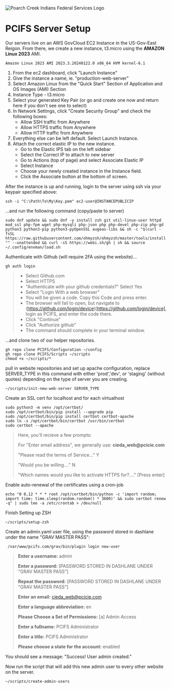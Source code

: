 ![Poarch Creek Indians Federal Services Logo](https://pcifs.com/user/images/assets/SdWFPGMerCAgnyu.svg)
# PCIFS Server Setup

Our servers live on an AWS GovCloud EC2 Instance in the US-Gov-East Reigon.
From there, we create a new instance, t3.micro using the __AMAZON Linux 2023__ AMI.
```
Amazon Linux 2023 AMI 2023.3.20240122.0 x86_64 HVM kernel-6.1
```

1. From the ec2 dashboard, click "Launch Instance"
2. Give the instance a name, ie. "production-web-server"
3. Select Amazon Linux from the "Quick Start" Section of Application and OS Images (AMI) Section
4. Instance Type -  t3.micro
5. Select your generated Key Pair (or go and create one now and return here if you don't see one to select)
6. In Network Settings, click "Create Security Group" and check the following boxes:
    - Allow SSH traffic from Anywhere
    - Allow HTTPS traffic from Anywhere
    - Allow HTTP traffic from Anywhere
8. Everything else can be left default. Select Launch Instance.
9. Attach the correct elastic IP to the new instance.
    - Go to the Elastic IPS tab on the left sidebar
    - Select the Correct IP to attach  to new server
    - Go to Actions (top of page) and select Associate Elastic IP
    - Select Instance
    - Choose your newly created instance in the Instance field.
    - Click the Associate button at the bottom of screen.

After the instance is up and running, login to the server using ssh via your keypair specified above:

```
ssh -i "C:\Path\To\My\Key.pem" ec2-user@INSTANCEPUBLICIP
```

...and run the following command (copy/paste to server)

 ```
sudo dnf update && sudo dnf -y install zsh git util-linux-user httpd mod_ssl php-fpm wget php-mysqli php-json php php-devel php-zip php-gd python3 python3-pip python3-pyOpenSSL augeas-libs && sh -c "$(curl -fsSL https://raw.githubusercontent.com/ohmyzsh/ohmyzsh/master/tools/install.sh)" "" --unattended && curl -sS https://webi.sh/gh | sh	&& source ~/.config/envman/load.sh
```

Authenticate with Github (will require 2FA using the website)... 

```
gh auth login
```
> - Select Github.com
> - Select HTTPS
> - "Authenticate with your github credentials?" Select Yes
> - Select "Login With a web browser"
> - You will be given a code. Copy this Code and press enter.
> - The browser will fail to open, but navigate to (https://github.com/login/device)[https://github.com/login/device], login as PCIFS, and enter the code there.
> - Click "Continue"
> - Click "Authorize github"
> - The command should complete in your terminal window.
  
...and clone two of our helper repositories.
```
gh repo clone PCIFS/Configuration ~/config
gh repo clone PCIFS/Scripts ~/scripts
chmod +x ~/scripts/*
```
pull in website repositories and set up apache configuration, replace SERVER_TYPE in this command with either 'prod','dev', or 'staging' (without quotes) depending on the type of server you are creating. 
```
~/scripts/init-new-web-server SERVER_TYPE
```
Create an SSL cert for localhost and for each virtualhost

```
sudo python3 -m venv /opt/certbot/
sudo /opt/certbot/bin/pip install --upgrade pip
sudo /opt/certbot/bin/pip install certbot certbot-apache
sudo ln -s /opt/certbot/bin/certbot /usr/bin/certbot
sudo certbot --apache
```

> Here, you'll recieve a few prompts:
> 
> For "Enter email address", we generally use:
>  __cieda_web@pcicie.com__
> 
> "Please read the terms of Service..."
> Y
> 
> "Would you be willing...."
> N
> 
> "Which names would you like to activate HTTPS for?...."
> [Press enter]

Enable auto-renewal of the certificates using a cron-job
```
echo "0 0,12 * * * root /opt/certbot/bin/python -c 'import random; import time; time.sleep(random.random() * 3600)' && sudo certbot renew -q" | sudo tee -a /etc/crontab > /dev/null
```

Finish Setting up ZSH

```
~/scripts/setup-zsh
```

Create an admin.yaml user file, using the password stored in dashlane under the name "GRAV MASTER PASS":
```
 /var/www/pcifs.com/grav/bin/plugin login new-user
```

> __Enter a username:__ admin
> 
> __Enter a password:__ [PASSWORD STORED IN DASHLANE UNDER "GRAV MASTER PASS"]
> 
> __Repeat the password:__ [PASSWORD STORED IN DASHLANE UNDER "GRAV MASTER PASS"]
> 
> __Enter an email:__ cieda_web@pcicie.com
> 
> __Enter a language abbreviation:__ en
> 
> __Please Choose a Set of Permissions:__ [a] Admin Access
> 
> __Enter a fullname:__ PCIFS Administrator
> 
> __Enter a title:__ PCIFS Administrator
> 
> __Please choose a state for the account:__ enabled

You should see a message: "Success! User admin created."

Now run the script that will add this new admin user to every other website on the server.
```
~/scripts/create-admin-users
```


